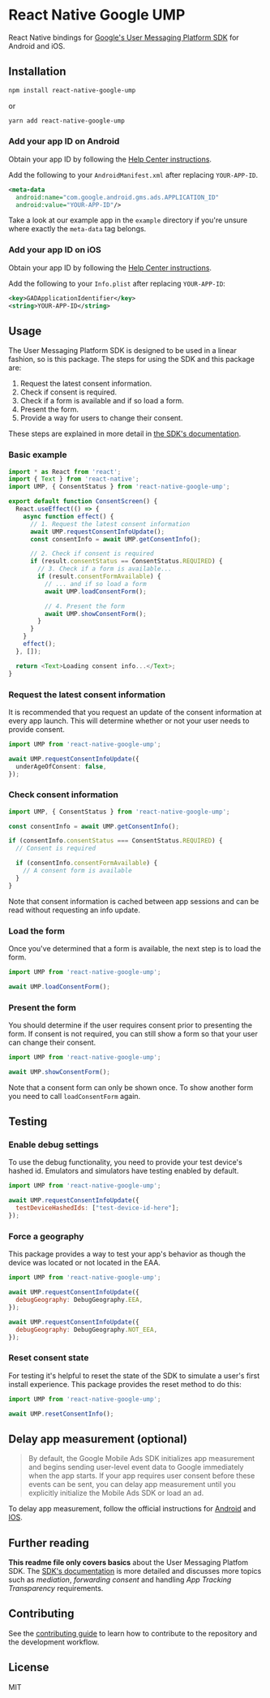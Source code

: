# React Native Google UMP

React Native bindings for [Google's User Messaging Platform SDK](https://developers.google.com/admob/ump/) for Android and iOS.

## Installation

```sh
npm install react-native-google-ump
```

or

```sh
yarn add react-native-google-ump
```

### Add your app ID on Android

Obtain your app ID by following the [Help Center instructions](https://support.google.com/admob/answer/7356431).

Add the following to your `AndroidManifest.xml` after replacing `YOUR-APP-ID`.

```xml
<meta-data
  android:name="com.google.android.gms.ads.APPLICATION_ID"
  android:value="YOUR-APP-ID"/>
```

Take a look at our example app in the `example` directory if you're unsure where exactly the `meta-data` tag belongs.

### Add your app ID on iOS

Obtain your app ID by following the [Help Center instructions](https://support.google.com/admob/answer/7356431).

Add the following to your `Info.plist` after replacing `YOUR-APP-ID`:

```xml
<key>GADApplicationIdentifier</key>
<string>YOUR-APP-ID</string>
```

## Usage

The User Messaging Platform SDK is designed to be used in a linear fashion, so is this package.
The steps for using the SDK and this package are:

1. Request the latest consent information.
2. Check if consent is required.
3. Check if a form is available and if so load a form.
4. Present the form.
5. Provide a way for users to change their consent.

These steps are explained in more detail in [the SDK's documentation](https://developers.google.com/admob/ump/).

### Basic example

```typescript
import * as React from 'react';
import { Text } from 'react-native';
import UMP, { ConsentStatus } from 'react-native-google-ump';

export default function ConsentScreen() {
  React.useEffect(() => {
    async function effect() {
      // 1. Request the latest consent information
      await UMP.requestConsentInfoUpdate();
      const consentInfo = await UMP.getConsentInfo();

      // 2. Check if consent is required
      if (result.consentStatus == ConsentStatus.REQUIRED) {
        // 3. Check if a form is available...
        if (result.consentFormAvailable) {
          // ... and if so load a form
          await UMP.loadConsentForm();

          // 4. Present the form
          await UMP.showConsentForm();
        }
      }
    }
    effect();
  }, []);

  return <Text>Loading consent info...</Text>;
}
```

### Request the latest consent information

It is recommended that you request an update of the consent information at every app launch.
This will determine whether or not your user needs to provide consent.

```typescript
import UMP from 'react-native-google-ump';

await UMP.requestConsentInfoUpdate({
  underAgeOfConsent: false,
});
```

### Check consent information

```typescript
import UMP, { ConsentStatus } from 'react-native-google-ump';

const consentInfo = await UMP.getConsentInfo();

if (consentInfo.consentStatus === ConsentStatus.REQUIRED) {
  // Consent is required

  if (consentInfo.consentFormAvailable) {
    // A consent form is available
  }
}
```

Note that consent information is cached between app sessions and can be read without requesting an info update.

### Load the form

Once you've determined that a form is available, the next step is to load the form.

```typescript
import UMP from 'react-native-google-ump';

await UMP.loadConsentForm();
```

### Present the form

You should determine if the user requires consent prior to presenting the form.
If consent is not required, you can still show a form so that your user can change their consent.

```typescript
import UMP from 'react-native-google-ump';

await UMP.showConsentForm();
```

Note that a consent form can only be shown once.
To show another form you need to call `loadConsentForm` again.

## Testing

### Enable debug settings

To use the debug functionality, you need to provide your test device's hashed id.
Emulators and simulators have testing enabled by default.

```js
import UMP from 'react-native-google-ump';

await UMP.requestConsentInfoUpdate({
  testDeviceHashedIds: ["test-device-id-here"];
});
```

### Force a geography

This package provides a way to test your app's behavior as though the device was located or not located in the EAA.

```js
import UMP from 'react-native-google-ump';

await UMP.requestConsentInfoUpdate({
  debugGeography: DebugGeography.EEA,
});

await UMP.requestConsentInfoUpdate({
  debugGeography: DebugGeography.NOT_EEA,
});
```

### Reset consent state

For testing it's helpful to reset the state of the SDK to simulate a user's first install experience.
This package provides the reset method to do this:

```js
import UMP from 'react-native-google-ump';

await UMP.resetConsentInfo();
```

## Delay app measurement (optional)

> By default, the Google Mobile Ads SDK initializes app measurement and begins sending user-level event data to Google immediately when the app starts.
> If your app requires user consent before these events can be sent, you can delay app measurement until you explicitly initialize the Mobile Ads SDK or load an ad.

To delay app measurement, follow the official instructions for
[Android][delay-measurement-android] and [IOS][delay-measurement-ios].

[delay-measurement-android]: https://developers.google.com/admob/ump/android/quick-start#delay_app_measurement_optional
[delay-measurement-ios]: https://developers.google.com/admob/ump/ios/quick-start#delay_app_measurement_optional

## Further reading

**This readme file only covers basics** about the User Messaging Platfom SDK.
The [SDK's documentation](https://developers.google.com/admob/ump/) is more detailed and discusses
more topics such as _mediation_, _forwarding consent_ and handling _App Tracking Transparency_ requirements.

## Contributing

See the [contributing guide](CONTRIBUTING.md) to learn how to contribute to the repository and the development workflow.

## License

MIT
